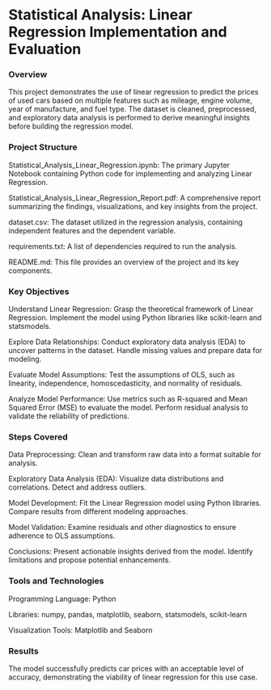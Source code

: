 # Statistical Analysis: Linear Regression Implementation and Evaluation

### Overview
This project demonstrates the use of linear regression to predict the prices of used cars based on multiple features such as mileage, engine volume, year of manufacture, and fuel type. The dataset is cleaned, preprocessed, and exploratory data analysis is performed to derive meaningful insights before building the regression model.

### Project Structure

Statistical_Analysis_Linear_Regression.ipynb: The primary Jupyter Notebook containing Python code for implementing and analyzing Linear Regression.

Statistical_Analysis_Linear_Regression_Report.pdf: A comprehensive report summarizing the findings, visualizations, and key insights from the project.

dataset.csv: The dataset utilized in the regression analysis, containing independent features and the dependent variable.

requirements.txt: A list of dependencies required to run the analysis.

README.md: This file provides an overview of the project and its key components.

### Key Objectives

Understand Linear Regression:
Grasp the theoretical framework of Linear Regression.
Implement the model using Python libraries like scikit-learn and statsmodels.

Explore Data Relationships:
Conduct exploratory data analysis (EDA) to uncover patterns in the dataset.
Handle missing values and prepare data for modeling.

Evaluate Model Assumptions:
Test the assumptions of OLS, such as linearity, independence, homoscedasticity, and normality of residuals.

Analyze Model Performance:
Use metrics such as R-squared and Mean Squared Error (MSE) to evaluate the model.
Perform residual analysis to validate the reliability of predictions.

### Steps Covered

Data Preprocessing:
Clean and transform raw data into a format suitable for analysis.

Exploratory Data Analysis (EDA):
Visualize data distributions and correlations.
Detect and address outliers.

Model Development:
Fit the Linear Regression model using Python libraries.
Compare results from different modeling approaches.

Model Validation:
Examine residuals and other diagnostics to ensure adherence to OLS assumptions.

Conclusions:
Present actionable insights derived from the model.
Identify limitations and propose potential enhancements.

### Tools and Technologies

Programming Language: Python

Libraries: numpy, pandas, matplotlib, seaborn, statsmodels, scikit-learn

Visualization Tools: Matplotlib and Seaborn

### Results
The model successfully predicts car prices with an acceptable level of accuracy, demonstrating the viability of linear regression for this use case.

